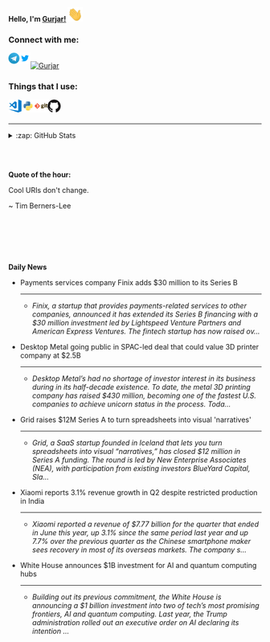 #### Hello, I'm [Gurjar!](https://GurjarKing.github.io) <img src="https://raw.githubusercontent.com/ABSphreak/ABSphreak/master/gifs/Hi.gif" width="30px"></h2>


### Connect with me:

[<img align="left" alt="Gurjar | Telegram" width="22px" src="https://raw.githubusercontent.com/github/explore/80688e429a7d4ef2fca1e82350fe8e3517d3494d/topics/telegram/telegram.png" />][Telegram]
[<img align="left" alt="Gurjar | Twitter" width="22px" src="https://raw.githubusercontent.com/github/explore/80688e429a7d4ef2fca1e82350fe8e3517d3494d/topics/twitter/twitter.png" />][Twitter]

<br > <a href="https://github.com/GurjarKing"><img src="https://komarev.com/ghpvc/?username=GurjarKing" alt="Gurjar" /></a> <br />

<!-- <br >

![](https://visitor-badge.glitch.me/badge?page_id=GurjarKing)

<br /> -->

### Things that I use:

[<img align="left" alt="Visual Studio Code" width="26px" src="https://raw.githubusercontent.com/github/explore/80688e429a7d4ef2fca1e82350fe8e3517d3494d/topics/visual-studio-code/visual-studio-code.png" />][VSCode]
[<img align="left" alt="Python" width="26px" src="https://raw.githubusercontent.com/github/explore/80688e429a7d4ef2fca1e82350fe8e3517d3494d/topics/python/python.png" />][Python]
[<img align="left" alt="Git" width="26px" src="https://raw.githubusercontent.com/github/explore/80688e429a7d4ef2fca1e82350fe8e3517d3494d/topics/git/git.png" />][Git]
[<img align="left" alt="GitHub" width="26px" src="https://raw.githubusercontent.com/github/explore/78df643247d429f6cc873026c0622819ad797942/topics/github/github.png" />][Github]

<br />
<br />

---
<details>
  <summary>:zap: GitHub Stats</summary>

<img align="left" alt="Gurjar's Github Stats" src="https://github-readme-stats.vercel.app/api?username=GurjarKing&show_icons=true&hide_border=true&count_private=true&include_all_commit=true&theme=algolia" />

</details>

<!-- ### 🔔 My latest tweet
<a href="https://twitter.com/Gurjar_King43" target="_blank">
	<img src="https://github.com/GurjarKing/GurjarKing/raw/master/tweet.png" width="70%" align="center" alt="Click to view on Twitter" title="My latest tweet, as an image"/>
</a> -->
<br>

<pre>

</pre>

**Quote of the hour:**

Cool URIs don't change.

~ Tim Berners-Lee
<pre>

</pre>
<br>
<pre>


</pre>
<strong>Daily News</strong>
  
  - Payments services company Finix adds $30 million to its Series B
     <hr/>
     
      - *Finix, a startup that provides payments-related services to other companies, announced it has extended its Series B financing with a $30 million investment led by Lightspeed Venture Partners and American Express Ventures. The fintech startup has now raised ov…*
     
  - Desktop Metal going public in SPAC-led deal that could value 3D printer company at $2.5B
      <hr/>
      
      - *Desktop Metal’s had no shortage of investor interest in its business during in its half-decade existence. To date, the metal 3D printing company has raised $430 million, becoming one of the fastest U.S. companies to achieve unicorn status in the process. Toda…*
      
  - Grid raises $12M Series A to turn spreadsheets into visual 'narratives'
      <hr/>
      
      - *Grid, a SaaS startup founded in Iceland that lets you turn spreadsheets into visual “narratives,” has closed $12 million in Series A funding. The round is led by New Enterprise Associates (NEA), with participation from existing investors BlueYard Capital, Sla…*
      
  - Xiaomi reports 3.1% revenue growth in Q2 despite restricted production in India
      <hr/>
      
      - *Xiaomi reported a revenue of $7.77 billion for the quarter that ended in June this year, up 3.1% since the same period last year and up 7.7% over the previous quarter as the Chinese smartphone maker sees recovery in most of its overseas markets. The company s…*
       
  - White House announces $1B investment for AI and quantum computing hubs
      <hr/>
       
       - *Building out its previous commitment, the White House is announcing a $1 billion investment into two of tech’s most promising frontiers, AI and quantum computing. Last year, the Trump administration rolled out an executive order on AI declaring its intention …*
      

<br />

[VSCode]: https://code.visualstudio.com/
[Python]: https://www.python.org/
[Git]: https://git-scm.com/
[Github]: https://github.com/
[Telegram]: https://t.me/Gurjar_King/
[Twitter]: https://twitter.com/Gurjar_King43/
